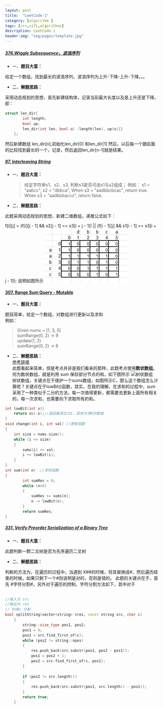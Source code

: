 ```yaml
---
layout: post
title:  "LeetCode-1"
category: [algorithm ]
tags: [c++,sift,algorithms]
description: LeetCode-1
header-img: "img/pages/template.jpg"
---
```


##### [376.Wiggle Subsequence，波浪序列](https://github.com/lichun-wang/LeetCode_2/blob/master/41First%20Missing%20Positive/376.%20Wiggle%20Subsequence/376main.cpp)
* 一、**题目大意：**

给定一个数组，找到最长的波浪序列，波浪序列为上升-下降-上升-下降。。。

* 二、**解题思路：**

采用动态规划的思想，首先新建结构体，记录当前最大长度以及是上升还是下降，即：</br>

```C++
struct len_dir{
        int length;
        bool up;
        len_dir(int len, bool u) :length(len), up(u){}
    };

```
然后新建数组 len_dir[n],初始化len_dir[0] 和len_dir[1] 然后，以后每一个跟前面的比较找到最长的一个，记录，然后返回len_dir[n-1]就是结果。


##### [97. Interleaving String](https://github.com/lichun-wang/LeetCode_2/blob/master/41First%20Missing%20Positive/97.%20Interleaving%20String/97main.cpp)
* 一、**题目大意：**

  >给定字符串s1、s2、s3, 判断s3是否可由s1与s2组成；
  >例如：
  >s1 = "aabcc",
  >s2 = "dbbca",
  >When s3 = "aadbbcbcac", return true.
  >When s3 = "aadbbbaccc", return false.
  
* 二、**解题思路：**

此题采用动态规划的思想，新建二维数组，递推公式如下：

f[i][j] = (f[i][j - 1] && s2[j - 1] == s3[i + j - 1]) || 
          (f[i - 1][j] && s1[i - 1] == s3[i + j - 1]);
说明如图所示
![递推示意图](images\leetcode97.jpg)

#### [307. Range Sum Query - Mutable](https://github.com/lichun-wang/LeetCode_2/blob/master/41First%20Missing%20Positive/307.%20Range%20Sum%20Query%20-%20Mutable/307main.cpp)
* 一、**题目大意：**

题目简单，给定一个数组，对数组进行更新以及求和  
例如：  
>Given nums = [1, 3, 5]  
sumRange(0, 2) -> 9  
update(1, 2)  
sumRange(0, 2) -> 8  

* 二、**解题思路：**  
[参考链接](http://blog.csdn.net/ljd4305/article/details/10101535)  
此题看起来简单，但是考点并非是我们看来的那样，此题考点使用**数状数组**。  
何为数状数组，就是利用 sum 保存部分节点的和，如下图所示
![树状数组](http://img.blog.csdn.net/20170525155517649?watermark/2/text/aHR0cDovL2Jsb2cuY3Nkbi5uZXQvQ2h1bmZlbmd5YW55dWxvdmU=/font/5a6L5L2T/fontsize/400/fill/I0JBQkFCMA==/dissolve/70/gravity/SouthEast)  
树状数组，关键点在于维护一个sums数组，如图所示C，那么这个数组怎么计算呢？关键点在于lowBit()函数，其实，在我的理解，在求和的过程中，sum采用了一种类似于二分的方法，每一次值得更新，都需要去更新上面所有相关的，每一次求和，也需要向下求取所有的和。

```c++
int lowBit(int x){
	return x&(-x);//返回最高位为1，其他为清0的数据
}
void change(int i, int val) //更新函数
{
	int size = nums.size();
	while (i <= size)
	{
		sums[i] += val;
		i += lowBit(i);
	}
}
int sum(int n)  //求和函数
{
		int sumRes = 0;
		while (n>0)
		{
			sumRes += sums[n];
			n -= lowBit(n);
		}
		return sumRes;
}
```  

##### [331. Verify Preorder Serialization of a Binary Tree](https://github.com/lichun-wang/leetcode_3/blob/master/331.%20Verify%20Preorder%20Serialization%20of%20a%20Binary%20Tree/331main.cpp)
* 一、**题目大意：**

此题判断一颗二叉树是否为先序遍历二叉树

* 二、**解题思路：**

判断的方法为，在遍历的过程中，当遇到 X##的时候，将其替换成#，然后遍历结束的时候，如果只剩下一个#则说明是对的，否则是错的。
此题的关键点在于，首先 #字符分割#，另外对于遍历的控制，字符分割方法如下，其中对于  

```c++ 字符分割代码  

//输入为 src
//输出为 res
// 利用c 分割
bool splitString(vector<string> &res, const string src, char c)
	{
		string::size_type pos1, pos2;
		pos1 = 0;
		pos2 = src.find_first_of(c);
		while (pos2 != string::npos)
		{
			res.push_back(src.substr(pos1, pos2 - pos1));
			pos1 = pos2 + 1;
			pos2 = src.find_first_of(c, pos1);
		}

		if (pos2 != src.length())
		{
			res.push_back(src.substr(pos1, src.length() - pos1));
		}
		return true;
	}
```  




